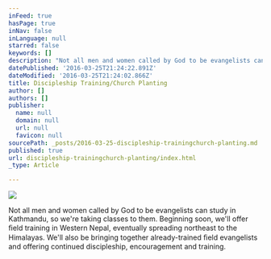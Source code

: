 ```yaml
---
inFeed: true
hasPage: true
inNav: false
inLanguage: null
starred: false
keywords: []
description: "Not all men and women called by God to be evangelists can study in Kathmandu, so\_we’re taking classes to them. \_Beginning soon, we’ll offer ﬁeld training in Western Nepal,\_eventually spreading northeast to the Himalayas. We’ll also be bringing together\_already-trained ﬁeld evangelists and offering continued discipleship, encouragement\_and training."
datePublished: '2016-03-25T21:24:22.891Z'
dateModified: '2016-03-25T21:24:02.866Z'
title: Discipleship Training/Church Planting
author: []
authors: []
publisher:
  name: null
  domain: null
  url: null
  favicon: null
sourcePath: _posts/2016-03-25-discipleship-trainingchurch-planting.md
published: true
url: discipleship-trainingchurch-planting/index.html
_type: Article

---
```

![](https://the-grid-user-content.s3-us-west-2.amazonaws.com/7cab011c-cefa-4cdc-88fb-5b8f4b65f782.jpg)

Not all men and women called by God to be evangelists can study in Kathmandu, so we're taking classes to them.  Beginning soon, we'll offer ﬁeld training in Western Nepal, eventually spreading northeast to the Himalayas. We'll also be bringing together already-trained ﬁeld evangelists and offering continued discipleship, encouragement and training.